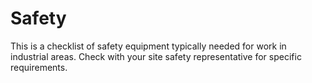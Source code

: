 # Safety
This is a checklist of safety equipment typically needed for work in industrial areas. Check with your site safety representative for specific requirements.
